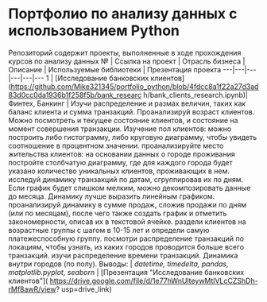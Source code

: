 # Портфолио по анализу данных с использованием Python
Репозиторий содержит проекты, выполненные в ходе прохождения курсов по анализу данных
№ | Ссылка на проект | Отрасль бизнеса | Описание | Используемые библиотеки | Презентация проекта
---|---|---|---|---|---
1 | [Исследование банковских клиентов]
(https://github.com/Mike321345/portfolio_python/blob/4fdcc8a1f22a27d3ad83d0cc0da1936b1f258f5b/bank_researc
h/bank_clients_research.ipynb)| Финтех, Банкинг | Изучи распределение и размах величин, таких как баланс
клиента и сумма транзакций. Проанализируй возраст клиентов. Можно посмотреть и текущее состояние
клиентов, и состояние на момент совершения транзакции. Изучение пол клиентов: можно построить либо
гистограмму, либо круговую диаграмму, чтобы увидеть соотношение в процентном значении. проанализируйте
место жительства клиентов: на основании данных о городе проживания постройте столбчатую диаграмму, где
для каждого города будет указано количество уникальных клиентов, проживающих в нем. исследуй динамику
транзакций по датам, сгруппировав их по дням. Если график будет слишком мелким, можно декомпозировать
данные до месяца. Динамику лучше выразить линейным графиком. проанализируй динамику в сумме продаж,
сложив продажи по дням (или по месяцам), после чего также создать график и отметить закономерности,
описав их в текстовой ячейке. раздели клиентов на возрастные группы с шагом в 10-15 лет и определи самую
платежеспособную группу. посмотри распределение транзакций по локациям, чтобы узнать, из каких городов
проводится больше всего транзакций. изучи распределение времени транзакций. Динамика внутри городов (по
полу). Выводы: | *datetime, timedelta, pandas, matplotlib.pyplot, seaborn* | [Презентация "Исследование
банковских клиентов"]( https://drive.google.com/file/d/1e77hWnUlteywMtlVLcCZShDh-rMf8awR/view?
usp=drive_link)
